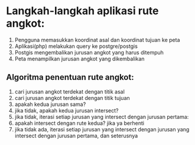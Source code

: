 Langkah-langkah aplikasi rute angkot:
=====================================

1. Pengguna memasukkan koordinat asal dan koordinat tujuan ke peta
2. Aplikasi(php) melakukan query ke postgre/postgis
3. Postgis mengembalikan jurusan angkot yang harus ditempuh
4. Peta menampilkan jurusan angkot yang dikembalikan

Algoritma penentuan rute angkot:
--------------------------------

1. cari jurusan angkot terdekat dengan titik asal 
2. cari jurusan angkot terdekat dengan titik tujuan
3. apakah kedua jurusan sama?
4. jika tidak, apakah kedua jurusan intersect?
5. jika tidak, iterasi setiap jurusan yang intersect dengan jurusan pertama:
6. apakah intersect dengan rute kedua? jika ya berhenti
7. jika tidak ada, iterasi setiap jurusan yang intersect dengan jurusan yang intersect dengan jurusan pertama, dan seterusnya